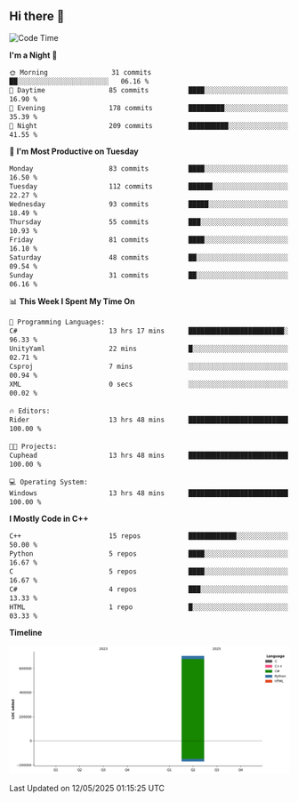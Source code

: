 ## Hi there 👋

<!--
**wxrstvrsn/wxrstvrsn** is a ✨ _special_ ✨ repository because its `README.md` (this file) appears on your GitHub profile.

Here are some ideas to get you started:

- 🔭 I’m currently working on ...
- 🌱 I’m currently learning ...
- 👯 I’m looking to collaborate on ...
- 🤔 I’m looking for help with ...
- 💬 Ask me about ...
- 📫 How to reach me: ...
- 😄 Pronouns: ...
- ⚡ Fun fact: ...
-->
<!--START_SECTION:waka-->
![Code Time](http://img.shields.io/badge/Code%20Time-103%20hrs%2015%20mins-blue)

**I'm a Night 🦉** 

```text
🌞 Morning                31 commits          ██░░░░░░░░░░░░░░░░░░░░░░░   06.16 % 
🌆 Daytime                85 commits          ████░░░░░░░░░░░░░░░░░░░░░   16.90 % 
🌃 Evening                178 commits         █████████░░░░░░░░░░░░░░░░   35.39 % 
🌙 Night                  209 commits         ██████████░░░░░░░░░░░░░░░   41.55 % 
```
📅 **I'm Most Productive on Tuesday** 

```text
Monday                   83 commits          ████░░░░░░░░░░░░░░░░░░░░░   16.50 % 
Tuesday                  112 commits         ██████░░░░░░░░░░░░░░░░░░░   22.27 % 
Wednesday                93 commits          █████░░░░░░░░░░░░░░░░░░░░   18.49 % 
Thursday                 55 commits          ███░░░░░░░░░░░░░░░░░░░░░░   10.93 % 
Friday                   81 commits          ████░░░░░░░░░░░░░░░░░░░░░   16.10 % 
Saturday                 48 commits          ██░░░░░░░░░░░░░░░░░░░░░░░   09.54 % 
Sunday                   31 commits          ██░░░░░░░░░░░░░░░░░░░░░░░   06.16 % 
```


📊 **This Week I Spent My Time On** 

```text
💬 Programming Languages: 
C#                       13 hrs 17 mins      ████████████████████████░   96.33 % 
UnityYaml                22 mins             █░░░░░░░░░░░░░░░░░░░░░░░░   02.71 % 
Csproj                   7 mins              ░░░░░░░░░░░░░░░░░░░░░░░░░   00.94 % 
XML                      0 secs              ░░░░░░░░░░░░░░░░░░░░░░░░░   00.02 % 

🔥 Editors: 
Rider                    13 hrs 48 mins      █████████████████████████   100.00 % 

🐱‍💻 Projects: 
Cuphead                  13 hrs 48 mins      █████████████████████████   100.00 % 

💻 Operating System: 
Windows                  13 hrs 48 mins      █████████████████████████   100.00 % 
```

**I Mostly Code in C++** 

```text
C++                      15 repos            ████████████░░░░░░░░░░░░░   50.00 % 
Python                   5 repos             ████░░░░░░░░░░░░░░░░░░░░░   16.67 % 
C                        5 repos             ████░░░░░░░░░░░░░░░░░░░░░   16.67 % 
C#                       4 repos             ███░░░░░░░░░░░░░░░░░░░░░░   13.33 % 
HTML                     1 repo              █░░░░░░░░░░░░░░░░░░░░░░░░   03.33 % 
```



**Timeline**

![Lines of Code chart](https://raw.githubusercontent.com/wxrstvrsn/wxrstvrsn/main/assets/bar_graph.png)


 Last Updated on 12/05/2025 01:15:25 UTC
<!--END_SECTION:waka-->
